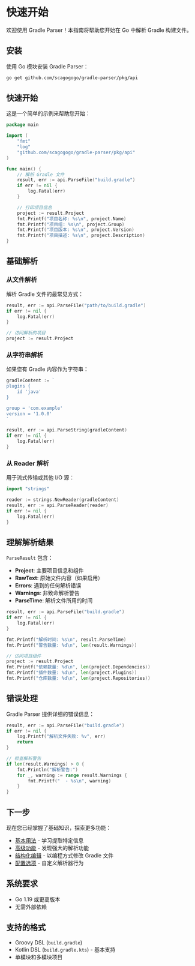 # 快速开始

欢迎使用 Gradle Parser！本指南将帮助您开始在 Go 中解析 Gradle 构建文件。

## 安装

使用 Go 模块安装 Gradle Parser：

```bash
go get github.com/scagogogo/gradle-parser/pkg/api
```

## 快速开始

这是一个简单的示例来帮助您开始：

```go
package main

import (
    "fmt"
    "log"
    "github.com/scagogogo/gradle-parser/pkg/api"
)

func main() {
    // 解析 Gradle 文件
    result, err := api.ParseFile("build.gradle")
    if err != nil {
        log.Fatal(err)
    }

    // 打印项目信息
    project := result.Project
    fmt.Printf("项目名称: %s\n", project.Name)
    fmt.Printf("项目组: %s\n", project.Group)
    fmt.Printf("项目版本: %s\n", project.Version)
    fmt.Printf("项目描述: %s\n", project.Description)
}
```

## 基础解析

### 从文件解析

解析 Gradle 文件的最常见方式：

```go
result, err := api.ParseFile("path/to/build.gradle")
if err != nil {
    log.Fatal(err)
}

// 访问解析的项目
project := result.Project
```

### 从字符串解析

如果您有 Gradle 内容作为字符串：

```go
gradleContent := `
plugins {
    id 'java'
}

group = 'com.example'
version = '1.0.0'
`

result, err := api.ParseString(gradleContent)
if err != nil {
    log.Fatal(err)
}
```

### 从 Reader 解析

用于流式传输或其他 I/O 源：

```go
import "strings"

reader := strings.NewReader(gradleContent)
result, err := api.ParseReader(reader)
if err != nil {
    log.Fatal(err)
}
```

## 理解解析结果

`ParseResult` 包含：

- **Project**: 主要项目信息和组件
- **RawText**: 原始文件内容（如果启用）
- **Errors**: 遇到的任何解析错误
- **Warnings**: 非致命解析警告
- **ParseTime**: 解析文件所用的时间

```go
result, err := api.ParseFile("build.gradle")
if err != nil {
    log.Fatal(err)
}

fmt.Printf("解析时间: %s\n", result.ParseTime)
fmt.Printf("警告数量: %d\n", len(result.Warnings))

// 访问项目组件
project := result.Project
fmt.Printf("依赖数量: %d\n", len(project.Dependencies))
fmt.Printf("插件数量: %d\n", len(project.Plugins))
fmt.Printf("仓库数量: %d\n", len(project.Repositories))
```

## 错误处理

Gradle Parser 提供详细的错误信息：

```go
result, err := api.ParseFile("build.gradle")
if err != nil {
    log.Printf("解析文件失败: %v", err)
    return
}

// 检查解析警告
if len(result.Warnings) > 0 {
    fmt.Println("解析警告:")
    for _, warning := range result.Warnings {
        fmt.Printf("  - %s\n", warning)
    }
}
```

## 下一步

现在您已经掌握了基础知识，探索更多功能：

- [基本用法](./basic-usage.md) - 学习提取特定信息
- [高级功能](./advanced-features.md) - 发现强大的解析功能
- [结构化编辑](./structured-editing.md) - 以编程方式修改 Gradle 文件
- [配置选项](./configuration.md) - 自定义解析器行为

## 系统要求

- Go 1.19 或更高版本
- 无需外部依赖

## 支持的格式

- Groovy DSL (`build.gradle`)
- Kotlin DSL (`build.gradle.kts`) - 基本支持
- 单模块和多模块项目
